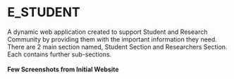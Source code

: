 # E_STUDENT
A dynamic web application created to support Student and Research Community by providing them with the important information they need. There are 2 main section named, Student Section and Researchers Section. Each contains further sub-sections.
<br>
<br>
<b>Few Screenshots from Initial Website<b>
<br>
